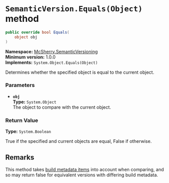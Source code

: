 # `SemanticVersion.Equals(Object)` method

```c#
public override bool Equals(
    object obj
)
```

**Namespace:** [McSherry.SemanticVersioning][1]  
**Minimum version:** 1.0.0  
**Implements:** `System.Object.Equals(Object)`

[1]: ../

Determines whether the specified object is equal to the current
object.


### Parameters

- **`obj`**  
  **Type:** `System.Object`  
  The object to compare with the current object.
  
  
### Return Value

**Type:** `System.Boolean`

True if the specified and current objects are equal, False
if otherwise.


## Remarks

This method takes [build metadata items][2] into account when
comparing, and so may return false for equivalent versions with
differing build metadata.

[2]: ./Metadata.md